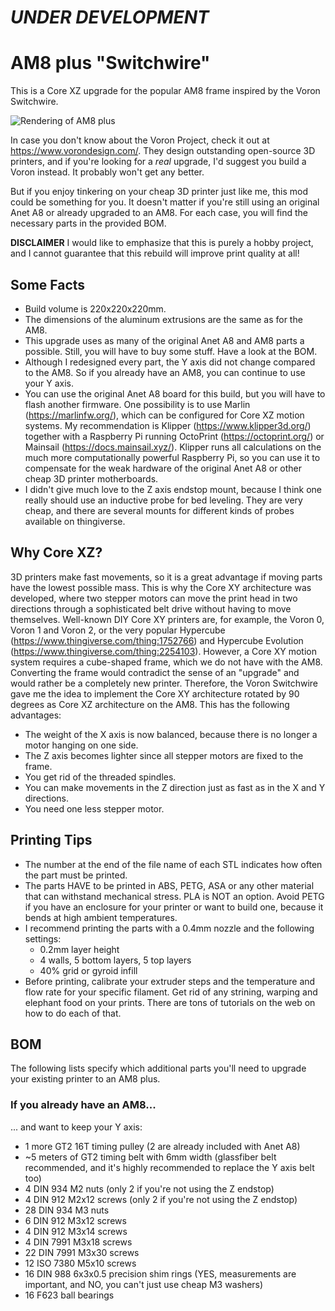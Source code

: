 # *UNDER DEVELOPMENT*

# AM8 plus "Switchwire"
This is a Core XZ upgrade for the popular AM8 frame inspired by the Voron Switchwire.

![Rendering of AM8 plus](https://github.com/maximilian-foerg/AM8-plus-Switchwire/blob/e5b23ad9de3f0b2a86c8a19ee00f621ad309499c/Renderings/AM8_plus_Switchwire_2021-Jun-19_02-42-49PM-000_CustomizedView16176384139.png)

In case you don't know about the Voron Project, check it out at https://www.vorondesign.com/. They design outstanding open-source 3D printers, and if you're looking for a *real* upgrade, I'd suggest you build a Voron instead. It probably won't get any better.

But if you enjoy tinkering on your cheap 3D printer just like me, this mod could be something for you. It doesn't matter if you're still using an original Anet A8 or already upgraded to an AM8. For each case, you will find the necessary parts in the provided BOM. 

__DISCLAIMER__
I would like to emphasize that this is purely a hobby project, and I cannot guarantee that this rebuild will improve print quality at all!

## Some Facts
* Build volume is 220x220x220mm.
* The dimensions of the aluminum extrusions are the same as for the AM8.
* This upgrade uses as many of the original Anet A8 and AM8 parts a possible. Still, you will have to buy some stuff. Have a look at the BOM.
* Although I redesigned every part, the Y axis did not change compared to the AM8. So if you already have an AM8, you can continue to use your Y axis.
* You can use the original Anet A8 board for this build, but you will have to flash another firmware. One possibility is to use Marlin (https://marlinfw.org/), which can be configured for Core XZ motion systems. My recommendation is Klipper (https://www.klipper3d.org/) together with a Raspberry Pi running OctoPrint (https://octoprint.org/) or Mainsail (https://docs.mainsail.xyz/). Klipper runs all calculations on the much more computationally powerful Raspberry Pi, so you can use it to compensate for the weak hardware of the original Anet A8 or other cheap 3D printer motherboards.
* I didn't give much love to the Z axis endstop mount, because I think one really should use an inductive probe for bed leveling. They are very cheap, and there are several mounts for different kinds of probes available on thingiverse.

## Why Core XZ?
3D printers make fast movements, so it is a great advantage if moving parts have the lowest possible mass. This is why the Core XY architecture was developed, where two stepper motors can move the print head in two directions through a sophisticated belt drive without having to move themselves. Well-known DIY Core XY printers are, for example, the Voron 0, Voron 1 and Voron 2, or the very popular Hypercube (https://www.thingiverse.com/thing:1752766) and Hypercube Evolution (https://www.thingiverse.com/thing:2254103).
However, a Core XY motion system requires a cube-shaped frame, which we do not have with the AM8. Converting the frame would contradict the sense of an "upgrade" and would rather be a completely new printer. Therefore, the Voron Switchwire gave me the idea to implement the Core XY architecture rotated by 90 degrees as Core XZ architecture on the AM8. This has the following advantages:
* The weight of the X axis is now balanced, because there is no longer a motor hanging on one side.
* The Z axis becomes lighter since all stepper motors are fixed to the frame.
* You get rid of the threaded spindles.
* You can make movements in the Z direction just as fast as in the X and Y directions.
* You need one less stepper motor.

## Printing Tips
* The number at the end of the file name of each STL indicates how often the part must be printed.
* The parts HAVE to be printed in ABS, PETG, ASA or any other material that can withstand mechanical stress. PLA is NOT an option. Avoid PETG if you have an enclosure for your printer or want to build one, because it bends at high ambient temperatures.
* I recommend printing the parts with a 0.4mm nozzle and the following settings:
  * 0.2mm layer height
  * 4 walls, 5 bottom layers, 5 top layers
  * 40% grid or gyroid infill
* Before printing, calibrate your extruder steps and the temperature and flow rate for your specific filament. Get rid of any strining, warping and elephant food on your prints. There are tons of tutorials on the web on how to do each of that.

## BOM
The following lists specify which additional parts you'll need to upgrade your existing printer to an AM8 plus.

### If you already have an AM8...
... and want to keep your Y axis:
* 1 more GT2 16T timing pulley (2 are already included with Anet A8)
* ~5 meters of GT2 timing belt with 6mm width (glassfiber belt recommended, and it's highly recommended to replace the Y axis belt too)
* 4 DIN 934 M2 nuts (only 2 if you're not using the Z endstop)
* 4 DIN 912 M2x12 screws (only 2 if you're not using the Z endstop)
* 28 DIN 934 M3 nuts
* 6 DIN 912 M3x12 screws
* 4 DIN 912 M3x14 screws
* 4 DIN 7991 M3x18 screws
* 22 DIN 7991 M3x30 screws
* 12 ISO 7380 M5x10 screws
* 16 DIN 988 6x3x0.5 precision shim rings (YES, measurements are important, and NO, you can't just use cheap M3 washers)
* 16 F623 ball bearings
